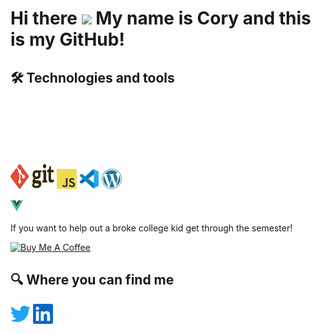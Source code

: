 # Hi there <img src="https://media.giphy.com/media/hvRJCLFzcasrR4ia7z/giphy.gif" width="30px"> My name is Cory and this is my GitHub!

## 🛠  Technologies and tools

<p align="left">
  <img alt="git" src="assets/git.svg" style="padding-top: 100px;width:70px;height:40px;">
  <img alt="JavaScript" height="32" width="32" src="assets/javascript.png">
  <img alt="Visual Studio Code" height="32" width="32" src="assets/vscode.png">
  <img alt="Wordpress" height="32" width="32" src="assets/wordpress.png">
</p>

<code><img height="20" src="https://raw.githubusercontent.com/github/explore/80688e429a7d4ef2fca1e82350fe8e3517d3494d/topics/vue/vue.png"></code>


If you want to help out a broke college kid get through the semester!

<a href="https://buymeacoffee.com/Coryu" target="_blank"><img src="https://cdn.buymeacoffee.com/buttons/v2/default-red.png" alt="Buy Me A Coffee" width="150" ></a>



## 🔍  Where you can find me

<p align="left">
  <a href="https://twitter.com/CoryUpham"><img alt="Twitter" 
  height="32" width="32" src="assets/twitter.svg"></a>
  <a href="https://www.linkedin.com/in/coryupham/"><img alt="LinkedIn" height="32" width="32" src="assets/linkedin.svg"></a>
</p>
